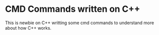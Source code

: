 # CMD Commands written on C++


This is newbie on C++ writting some cmd commands to understand more about how C++ works.
